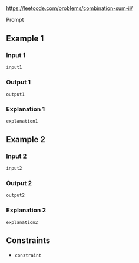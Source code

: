 #

<https://leetcode.com/problems/combination-sum-ii/>

Prompt

## Example 1

### Input 1

    input1

### Output 1

    output1

### Explanation 1

    explanation1

## Example 2

### Input 2

    input2

### Output 2

    output2

### Explanation 2

    explanation2

## Constraints

- `constraint`
